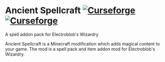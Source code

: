 # Ancient Spellcraft [![Curseforge](http://cf.way2muchnoise.eu/full_ancient-spellcraft_downloads.svg)](https://minecraft.curseforge.com/projects/ancient-spellcraft) [![Curseforge](http://cf.way2muchnoise.eu/versions/For%20MC_ancient-spellcraft_all.svg)](http://www.curseforge.com/minecraft/mc-mods/ancient-spellcraft/files)

A spell addon pack for Electroblob's Wizardry

Ancient Spellcraft is a Minecraft modification which adds magical content to your game. The mod is a spell pack and item addon mod for Electroblob's Wizardry.